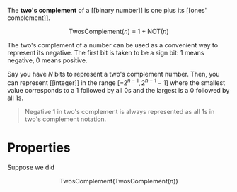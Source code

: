 The **two's complement** of a [[binary number]] is one plus its [[ones' complement]]. 

$$
\mathsf{Twos Complement}(n) \equiv 1 + \mathsf{NOT}(n)
$$

The two's complement of a number can be used as a convenient way to represent its negative. The first bit is taken to be a sign bit: 1 means negative, 0 means positive.

Say you have $N$ bits to represent a two's complement number. Then, you can represent [[integer]] in the range $[-2^{n-1}, 2^{n-1}-1]$ where the smallest value corresponds to a 1 followed by all 0s and the largest is a 0 followed by all 1s.

> Negative 1 in two's complement is always represented as all 1s in two's complement notation.

# Properties

Suppose we did

$$
\mathsf{Twos Complement}(\mathsf{Twos Complement}(n))
$$